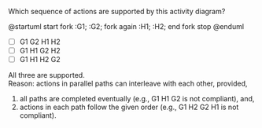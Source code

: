 <panel header="{{ icon_Q_A }} Which sequence of actions are supported?">

Which sequence of actions are supported by this activity diagram?

<puml>
@startuml
start
fork
    :G1;
    :G2;
fork again
    :H1;
    :H2;
end fork
stop
@enduml
</puml>

- [ ] G1 G2 H1 H2
- [ ] G1 H1 G2 H2
- [ ] G1 H1 H2 G2

<panel type="seamless" header="{{ icon_A }} Answer" minimized>

All three are supported.<br>
Reason: actions in parallel paths can interleave with each other, provided,

1. all paths are completed eventually (e.g., G1 <span class="text-danger">H1</span> G2 is not compliant), and,
1. actions in each path follow the given order (e.g., G1 <span class="text-danger">H2</span> G2 <span class="text-danger">H1</span> is not compliant).

</panel>
</panel>
